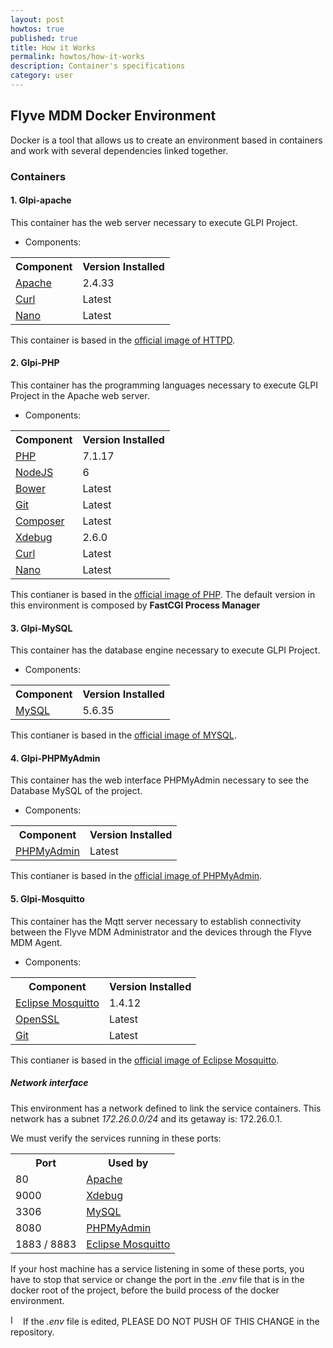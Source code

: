 ```yaml
---
layout: post
howtos: true
published: true
title: How it Works
permalink: howtos/how-it-works
description: Container's specifications
category: user
---
```


## Flyve MDM Docker Environment

Docker is a tool that allows us to create an environment based in containers and work with several dependencies linked together.

### Containers

#### 1. Glpi-apache

This container has the web server necessary to execute GLPI Project.

- Components:

<table class="zebra-style">
  <tbody>
  <tr>	   
     <th>Component</th>
     <th>Version Installed</th>
   </tr>
   <tr>
     <td><a href="https://www.apache.org/" alt="Apache">Apache</a></td>
     <td>2.4.33</td>
   </tr>
   <tr>
     <td><a href="https://curl.haxx.se/docs/manual.html" alt="Curl">Curl</a></td>
     <td>Latest</td>
   </tr>
   <tr>
     <td><a href="https://www.nano-editor.org/" alt="Nano">Nano</a></td>
     <td>Latest</td>
   </tr>
   </tbody>
</table>

This container is based in the [official image of HTTPD](https://hub.docker.com/_/httpd/).

#### 2. Glpi-PHP

This container has the programming languages necessary to execute GLPI Project in the Apache web server.

- Components:

<table class="zebra-style">
  <tbody>
  <tr>	   
     <th>Component</th>
     <th>Version Installed</th>
   </tr>
   <tr>
     <td><a href="http://php.net/manual/en/intro-whatis.php" alt="PHP">PHP</a></td>
     <td>7.1.17</td>
   </tr>
   <tr>
     <td><a href="https://nodejs.org/en/" alt="NodeJS">NodeJS</a></td>
     <td>6</td>
   </tr>
   <tr>
     <td><a href="https://bower.io/" alt="Bower">Bower</a></td>
     <td>Latest</td>
   </tr>
   <tr>
     <td><a href="https://git-scm.com/" alt="Git">Git</a></td>
     <td>Latest</td>
   </tr>
   <tr>
     <td><a href="https://getcomposer.org/" alt="Composer">Composer</a></td>
     <td>Latest</td>
   </tr>
   <tr>
     <td><a href="https://xdebug.org/docs/all_settings" alt="Xdebug">Xdebug</a></td>
     <td>2.6.0</td>
   </tr>
   <tr>
     <td><a href="https://curl.haxx.se/docs/manual.html" alt="Curl">Curl</a></td>
     <td>Latest</td>
   </tr>
   <tr>
     <td><a href="https://www.nano-editor.org/" alt="Nano">Nano</a></td>
     <td>Latest</td>
   </tr>
   </tbody>
</table>

This contianer is based in the [official image of PHP](https://hub.docker.com/_/php/).
The default version in this environment is composed by **FastCGI Process Manager**

#### 3. Glpi-MySQL

This container has the database engine necessary to execute GLPI Project.

- Components:

<table class="zebra-style">
  <tbody>
  <tr>	   
     <th>Component</th>
     <th>Version Installed</th>
   </tr>
   <tr>
     <td><a href="https://www.mysql.com/" alt="MySQL">MySQL</a></td>
     <td>5.6.35</td>
   </tr>
   </tbody>
</table>

This contianer is based in the [official image of MYSQL](https://hub.docker.com/_/mysql/).

#### 4. Glpi-PHPMyAdmin

This container has the web interface PHPMyAdmin necessary to see the Database MySQL of the project.

- Components:

<table class="zebra-style">
  <tbody>
  <tr>	   
     <th>Component</th>
     <th>Version Installed</th>
   </tr>
   <tr>
     <td><a href="https://www.phpmyadmin.net/" alt="PHPMyAdmin">PHPMyAdmin</a></td>
     <td>Latest</td>
   </tr>
   </tbody>
</table>

This contianer is based in the [official image of PHPMyAdmin](https://hub.docker.com/r/phpmyadmin/phpmyadmin/).

#### 5. Glpi-Mosquitto

This container has the Mqtt server necessary to establish connectivity between the Flyve MDM Administrator and the devices through the Flyve MDM Agent.

- Components:

<table class="zebra-style">
  <tbody>
  <tr>	   
     <th>Component</th>
     <th>Version Installed</th>
   </tr>
   <tr>
     <td><a href="https://mosquitto.org/" alt="Eclipse Mosquitto">Eclipse Mosquitto</a></td>
     <td>1.4.12</td>
   </tr>
   <tr>
     <td><a href="https://www.openssl.org/" alt="OpenSSL">OpenSSL</a></td>
     <td>Latest</td>
   </tr>
   <tr>
     <td><a href="https://git-scm.com/" alt="Git">Git</a></td>
     <td>Latest</td>
   </tr>
   </tbody>
</table>

This contianer is based in the [official image of Eclipse Mosquitto](https://hub.docker.com/_/eclipse-mosquitto/).

##### Network interface

This environment has a network defined to link the service containers. This network has a subnet *172.26.0.0/24* and its getaway is: 172.26.0.1.

We must verify the services running in these ports:

<table class="zebra-style">
  <tbody>
  <tr>	   
     <th>Port</th>
     <th>Used by</th>
   </tr>
   <tr>
     <td>80</td>
     <td><a href="https://www.apache.org/" alt="Apache">Apache</a></td>
   </tr>
   <tr>
     <td>9000</td>
     <td><a href="https://xdebug.org/docs/all_settings" alt="Xdebug">Xdebug</a></td>
   </tr>
   <tr>
     <td>3306</td>
     <td><a href="https://www.mysql.com/" alt="MySQL">MySQL</a></td>
   </tr>
   <tr>
     <td>8080</td>
     <td><a href="https://www.phpmyadmin.net/" alt="PHPMyAdmin">PHPMyAdmin</a></td>
   </tr>
   <tr>
     <td>1883 / 8883</td>
     <td><a href="https://mosquitto.org/" alt="Eclipse Mosquitto">Eclipse Mosquitto</a></td>
   </tr>
   </tbody>
</table>

If your host machine has a service listening in some of these ports, you have to stop that service or change the port in the *.env* file that is in the docker root of the project, before the build process of the  docker environment.

<img src="{{ '/images/picto-warning.png' | absolute_url }}" alt="Important!" height="16px"/> If the *.env* file is edited, PLEASE DO NOT PUSH OF THIS CHANGE in the repository.